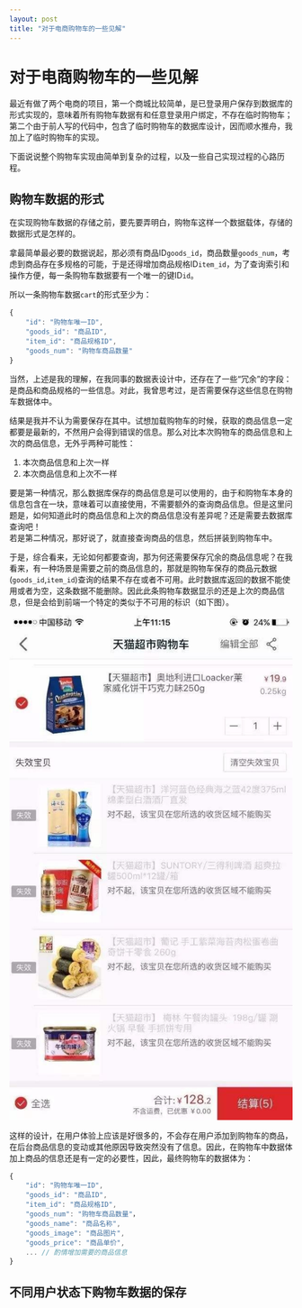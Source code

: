 ```yaml
---
layout: post
title: "对于电商购物车的一些见解"
---
```


# 对于电商购物车的一些见解

最近有做了两个电商的项目，第一个商城比较简单，是已登录用户保存到数据库的形式实现的，意味着所有购物车数据有和任意登录用户绑定，不存在临时购物车；第二个由于前人写的代码中，包含了临时购物车的数据库设计，因而顺水推舟，我加上了临时购物车的实现。

下面说说整个购物车实现由简单到复杂的过程，以及一些自己实现过程的心路历程。

## 购物车数据的形式

在实现购物车数据的存储之前，要先要弄明白，购物车这样一个数据载体，存储的数据形式是怎样的。

拿最简单最必要的数据说起，那必须有商品ID`goods_id`，商品数量`goods_num`，考虑到商品存在多规格的可能，于是还得增加商品规格ID`item_id`，为了查询索引和操作方便，每一条购物车数据要有一个唯一的键ID`id`。

所以一条购物车数据`cart`的形式至少为：
```javascript
{
    "id": "购物车唯一ID",
    "goods_id": "商品ID",
    "item_id": "商品规格ID",
    "goods_num": "购物车商品数量"
}
```

当然，上述是我的理解，在我同事的数据表设计中，还存在了一些“冗余”的字段：是商品和商品规格的一些信息。对此，我曾思考过，是否需要保存这些信息在购物车数据体中。

结果是我并不认为需要保存在其中。试想加载购物车的时候，获取的商品信息一定都要是最新的，不然用户会得到错误的信息。那么对比本次购物车的商品信息和上次的商品信息，无外乎两种可能性：  
  1. 本次商品信息和上次一样
  2. 本次商品信息和上次不一样  

要是第一种情况，那么数据库保存的商品信息是可以使用的，由于和购物车本身的信息包含在一块，意味着可以直接使用，不需要额外的查询商品信息。但是这里问题是，如何知道此时的商品信息和上次的商品信息没有差异呢？还是需要去数据库查询吧！  
若是第二种情况，那好说了，就直接查询商品的信息，然后拼装到购物车中。
  
于是，综合看来，无论如何都要查询，那为何还需要保存冗余的商品信息呢？在我看来，有一种场景是需要之前的商品信息的，那就是购物车保存的商品元数据(`goods_id`,`item_id`)查询的结果不存在或者不可用。此时数据库返回的数据不能使用或者为空，这条数据不能删除。因此此条购物车数据显示的还是上次的商品信息，但是会给到前端一个特定的类似于不可用的标识（如下图）。 

![Disabled cart](/assets/disabled-cart.jpg)

这样的设计，在用户体验上应该是好很多的，不会存在用户添加到购物车的商品，在后台商品信息的变动或其他原因导致突然没有了信息。因此，在购物车中数据体加上商品的信息还是有一定的必要性，因此，最终购物车的数据体为：
```javascript
{
    "id": "购物车唯一ID",
    "goods_id": "商品ID",
    "item_id": "商品规格ID",
    "goods_num": "购物车商品数量"，
    "goods_name": "商品名称",
    "goods_image": "商品图片",
    "goods_price": "商品单价",
    ... // 酌情增加需要的商品信息
}
```

## 不同用户状态下购物车数据的保存

### 


